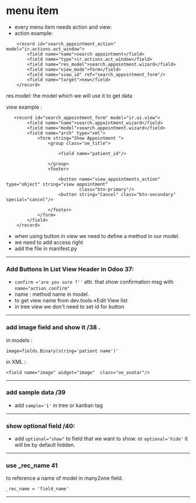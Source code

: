 # menu item
- every menu item needs action and view: 
- action example:
```
    <record id="search_appointment_action" model="ir.actions.act_window">
        <field name="name">search appointment</field>
        <field name="type">ir.actions.act_window</field>
        <field name="res_model">search.appointment.wizard</field>
        <field name="view_mode">form</field>
        <field name="view_id" ref="search_appointment_form"/>
        <field name="target">new</field>
    </record>

```
res.model: the model which we will use it to get data

view example :
```
   <record id="search_appointment_form" model="ir.ui.view">
        <field name="name">search.appointment_wizard</field>
        <field name="model">search.appointment.wizard</field>
        <field name="arch" type="xml">
            <form string="Show Appointment ">
                <group class="oe_title">

                    <field name="patient_id"/>

                </group>
                <footer>

                    <button name="view_appointments_action" type="object" string="view appointment"
                            class="btn-primary"/>
                    <button string="Cancel" class="btn-secondary" special="cancel"/>

                </footer>
            </form>
        </field>
    </record>

```
- when using button in view we need to define a method in our model.
- we need to add access right
- add the file in manifest.py

----
### Add Buttons In List View Header in Odoo 37:
- `confirm ='are you sure ?''` attr. that show confirmation msg with `name="action_confirm"`
- name : method name in model.
- to get view name from dev.tools->Edit View list
- in tree view we don't need to set id for button 
----
### add image field and show it  /38 .
in models : 

`image=fields.Binary(string='patient name')'` 

in XML :

` <field name="image" widget="image"  class="oe_avatar"/> `

----
### add sample data /39 
- add `sample='1'` in tree or kanban tag
----
###  show optional field /40:
- add `optional="show"` to field that we want to show. or `optional='hide'` it will be by default hidden.

----
### use _rec_name 41
to reference a name of model in many2one field.

`_rec_name = 'field_name'`


----
